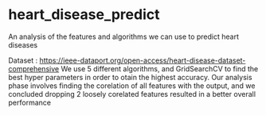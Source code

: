 # heart_disease_predict
An analysis of the features and algorithms we can use to predict heart diseases

Dataset : https://ieee-dataport.org/open-access/heart-disease-dataset-comprehensive
We use 5 different algorithms, and GridSearchCV to find the best hyper parameters in order to otain the highest accuracy. Our analysis phase involves finding the corelation of all features with the output, and we concluded dropping 2 loosely corelated features resulted in a better overall performance
